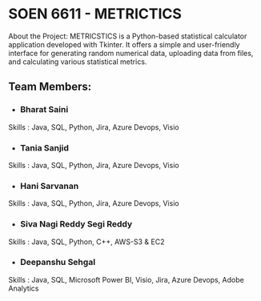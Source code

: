 # SOEN 6611 - METRICTICS

About the Project: METRICSTICS is a Python-based statistical calculator application developed with Tkinter. It offers a simple and user-friendly interface for generating random numerical data, uploading data from files, and calculating various statistical metrics.

## Team Members:

- ### Bharat Saini 
Skills : Java, SQL, Python, Jira, Azure Devops, Visio <br>

- ### Tania Sanjid 
Skills : Java, SQL, Python, Jira, Azure Devops, Visio <br>

- ### Hani Sarvanan
Skills : Java, SQL, Python, Jira, Azure Devops, Visio<br>

- ### Siva Nagi Reddy	Segi Reddy
Skills : Java, SQL,	Python, C++, AWS-S3 & EC2 <br>

- ### Deepanshu Sehgal
Skills : Java, SQL, Microsoft Power BI, Visio, Jira, Azure Devops, Adobe Analytics <br>


